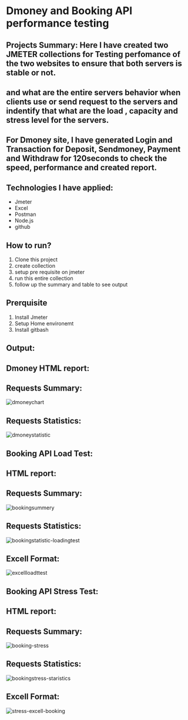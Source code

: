 # Dmoney and Booking API performance testing
## Projects Summary: Here I have created two JMETER collections for Testing perfomance of the two websites  to ensure that both servers is stable or not.
## and what are the entire servers behavior when clients use or send request to the servers and indentify that what are the load , capacity and stress level for the servers. 
## For Dmoney site, I have generated Login and Transaction for Deposit, Sendmoney, Payment and Withdraw for 120seconds to check the speed, performance and created report.

## Technologies I have applied:
- Jmeter
- Excel
- Postman
- Node.js
- github
  
## How to run?
1. Clone this project
2. create collection
3. setup pre requisite on jmeter
4. run this entire collection
5. follow up the summary and table to see output

## Prerquisite
1. Install Jmeter
2. Setup Home environemt
3. Install gitbash

## Output:
## Dmoney HTML report:
## Requests Summary: 
![dmoneychart](https://github.com/user-attachments/assets/c6cce8c4-36ac-4a49-98bb-a26d294a8ba2)

## Requests Statistics:  
![dmoneystatistic](https://github.com/user-attachments/assets/ce82a199-05fb-4103-99b1-54dc39107ed9)


## Booking API Load Test:
## HTML report:
## Requests Summary: 
![bookingsummery](https://github.com/user-attachments/assets/f3c32517-8120-48e8-beed-a3c240508a9a)

## Requests Statistics: 
![bookingstatistic-loadingtest](https://github.com/user-attachments/assets/bd7b389a-ee69-48a2-91fc-a79877955f32)


## Excell Format:
![excellloadttest](https://github.com/user-attachments/assets/e70c3cbe-dde4-4c56-91ac-71632344270d)

## Booking API Stress Test:
## HTML report:
## Requests Summary: 
![booking-stress](https://github.com/user-attachments/assets/ea6a767a-0fd6-495b-836c-5fdcac2038ac)

## Requests Statistics:
![bookingstress-staristics](https://github.com/user-attachments/assets/07ccab6c-7892-4c4b-a9ed-29a78bb942cb)

## Excell Format:
![stress-excell-booking](https://github.com/user-attachments/assets/adb8c5ac-c5b9-4fa2-8bf3-215dcd3adb2c)













